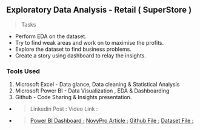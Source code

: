 ## Exploratory Data Analysis - Retail ( SuperStore )

> Tasks
 - Perform EDA on the dataset.
 - Try to find weak areas and work on to maximise the profits.
 - Explore the dataset to find business problems.
 - Create a story using dashboard to relay the insights.

### Tools Used
1. Microsoft Excel - Data glance, Data cleaning & Statistical Analysis
2. Microsoft Power BI - Data Visualization , EDA & Dashboarding
3. Github - Code Sharing & Insights presentation.

- > Linkedin Post : 
  > Video Link : 
- > [Power BI Dashboard :](https://app.powerbi.com/view?r=eyJrIjoiZDJmNGZhNzktNzA2MS00ODcxLWI2MGItODAzNjdkYTBkMTE2IiwidCI6IjFmNzZhZDgzLTgyMmEtNGRmNC05NmUwLTk2N2ZhYTdmZGRiMyJ9)
  > [NovyPro Article :](https://www.novypro.com/project/super-store-dashboard-power-bi-1)
  > [Github File :](https://github.com/Sumit-SC/TSF-GRIP-Tasks/blob/main/Task3%20-%20EDA%20(Retail%20-%20SuperStore)/superstore.pbix) 
  > [Dataset File :](https://github.com/Sumit-SC/TSF-GRIP-Tasks/blob/main/Task3%20-%20EDA%20(Retail%20-%20SuperStore)/SampleSuperstore.csv) 
